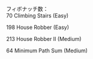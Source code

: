 フィボナッチ数：  
 70 Climbing Stairs (Easy)

198 House Robber (Easy)

213 House Robber II (Medium)


64 Minimum Path Sum (Medium)
